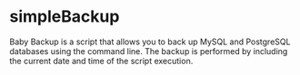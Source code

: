 # simpleBackup
Baby Backup is a script that allows you to back up MySQL and PostgreSQL databases using the command line. The backup is performed by including the current date and time of the script execution.
